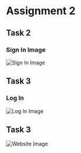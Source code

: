# Assignment 2

## Task 2

### Sign In Image

![Sign In Image](task#2/sign_in.png)

## Task 3

### Log In

![Log In Image](/task#2/log_in.png)

## Task 3

![Website Image](/task#3/website.png)

